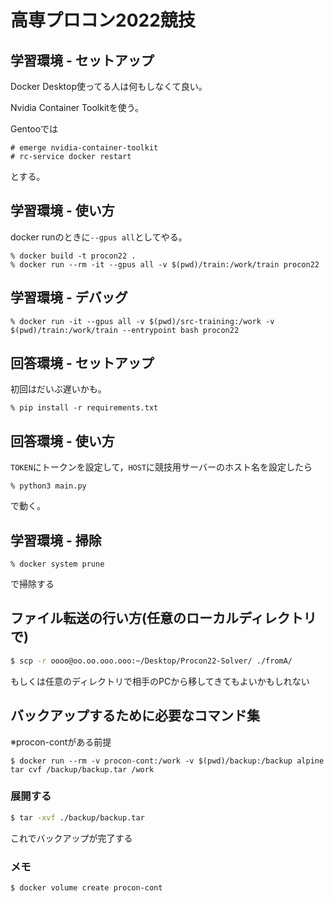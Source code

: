 # 高専プロコン2022競技

## 学習環境 - セットアップ

Docker Desktop使ってる人は何もしなくて良い。

Nvidia Container Toolkitを使う。

Gentooでは

```
# emerge nvidia-container-toolkit
# rc-service docker restart
```

とする。

## 学習環境 - 使い方

docker runのときに`--gpus all`としてやる。

```
% docker build -t procon22 .
% docker run --rm -it --gpus all -v $(pwd)/train:/work/train procon22
```

## 学習環境 - デバッグ

```
% docker run -it --gpus all -v $(pwd)/src-training:/work -v $(pwd)/train:/work/train --entrypoint bash procon22
```

## 回答環境 - セットアップ

初回はだいぶ遅いかも。

```
% pip install -r requirements.txt
```

## 回答環境 - 使い方

`TOKEN`にトークンを設定して，`HOST`に競技用サーバーのホスト名を設定したら

```
% python3 main.py
```

で動く。

## 学習環境 - 掃除

```
% docker system prune
```

で掃除する

## ファイル転送の行い方(任意のローカルディレクトリで)

```bash
$ scp -r oooo@oo.oo.ooo.ooo:~/Desktop/Procon22-Solver/ ./fromA/
```

もしくは任意のディレクトリで相手のPCから移してきてもよいかもしれない

## バックアップするために必要なコマンド集
※procon-contがある前提
```
$ docker run --rm -v procon-cont:/work -v $(pwd)/backup:/backup alpine tar cvf /backup/backup.tar /work
```

### 展開する
```bash
$ tar -xvf ./backup/backup.tar
```

これでバックアップが完了する

### メモ
```bash
$ docker volume create procon-cont
```

